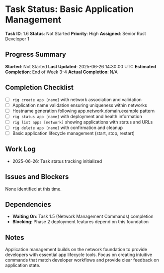 # Task Status: Basic Application Management

**Task ID**: 1.6
**Status**: Not Started
**Priority**: High
**Assigned**: Senior Rust Developer 1

## Progress Summary
**Started**: Not Started
**Last Updated**: 2025-06-26 14:30:00 UTC
**Estimated Completion**: End of Week 3-4
**Actual Completion**: N/A

## Completion Checklist
- [ ] `rig create app [name]` with network association and validation
- [ ] Application name validation ensuring uniqueness within networks
- [ ] Hostname generation following app.network.domain.example pattern
- [ ] `rig status app [name]` with deployment and health information
- [ ] `rig list apps [network]` showing applications with status and URLs
- [ ] `rig delete app [name]` with confirmation and cleanup
- [ ] Basic application lifecycle management (start, stop, restart)

## Work Log
- 2025-06-26: Task status tracking initialized

## Issues and Blockers
None identified at this time.

## Dependencies
- **Waiting On**: Task 1.5 (Network Management Commands) completion
- **Blocking**: Phase 2 deployment features depend on this foundation

## Notes
Application management builds on the network foundation to provide developers with essential app lifecycle tools. Focus on creating intuitive commands that match developer workflows and provide clear feedback on application state.